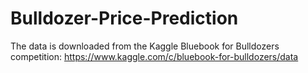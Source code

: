# Bulldozer-Price-Prediction
The data is downloaded from the Kaggle Bluebook for Bulldozers competition: https://www.kaggle.com/c/bluebook-for-bulldozers/data
